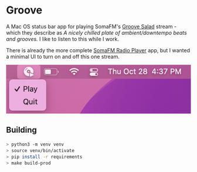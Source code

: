 # Groove

A Mac OS status bar app for playing SomaFM's [Groove Salad](https://somafm.com/groovesalad/) stream - which they describe as _A nicely chilled plate of ambient/downtempo beats and grooves._ I like to listen to this while I work.

There is already the more complete [SomaFM Radio Player](https://apps.apple.com/us/app/somafm-radio-player/id449155338?mt=12) app, but I wanted a minimal UI to turn on and off this one stream.

![Screenshot](/screenshot.png)

## Building
```bash
> python3 -m venv venv
> source venv/bin/activate
> pip install -r requirements
> make build-prod
``` 

